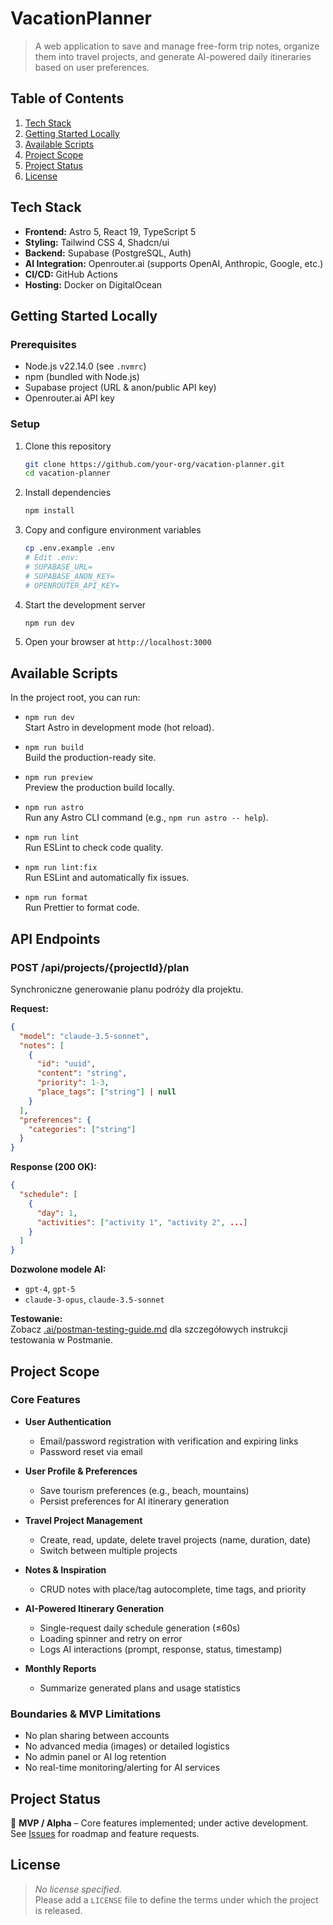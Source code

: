 # VacationPlanner

> A web application to save and manage free-form trip notes, organize them into travel projects, and generate AI-powered daily itineraries based on user preferences.

## Table of Contents

1. [Tech Stack](#tech-stack)  
2. [Getting Started Locally](#getting-started-locally)  
3. [Available Scripts](#available-scripts)  
4. [Project Scope](#project-scope)  
5. [Project Status](#project-status)  
6. [License](#license)  

## Tech Stack

- **Frontend:** Astro 5, React 19, TypeScript 5  
- **Styling:** Tailwind CSS 4, Shadcn/ui  
- **Backend:** Supabase (PostgreSQL, Auth)  
- **AI Integration:** Openrouter.ai (supports OpenAI, Anthropic, Google, etc.)  
- **CI/CD:** GitHub Actions  
- **Hosting:** Docker on DigitalOcean  

## Getting Started Locally

### Prerequisites

- Node.js v22.14.0 (see `.nvmrc`)  
- npm (bundled with Node.js)  
- Supabase project (URL & anon/public API key)  
- Openrouter.ai API key  

### Setup

1. Clone this repository  
   ```bash
   git clone https://github.com/your-org/vacation-planner.git
   cd vacation-planner
   ```  
2. Install dependencies  
   ```bash
   npm install
   ```  
3. Copy and configure environment variables  
   ```bash
   cp .env.example .env
   # Edit .env:
   # SUPABASE_URL=
   # SUPABASE_ANON_KEY=
   # OPENROUTER_API_KEY=
   ```  
4. Start the development server  
   ```bash
   npm run dev
   ```  
5. Open your browser at `http://localhost:3000`

## Available Scripts

In the project root, you can run:

- `npm run dev`  
  Start Astro in development mode (hot reload).

- `npm run build`  
  Build the production-ready site.

- `npm run preview`  
  Preview the production build locally.

- `npm run astro`  
  Run any Astro CLI command (e.g., `npm run astro -- help`).

- `npm run lint`  
  Run ESLint to check code quality.

- `npm run lint:fix`  
  Run ESLint and automatically fix issues.

- `npm run format`  
  Run Prettier to format code.

## API Endpoints

### POST /api/projects/{projectId}/plan

Synchroniczne generowanie planu podróży dla projektu.

**Request:**
```json
{
  "model": "claude-3.5-sonnet",
  "notes": [
    {
      "id": "uuid",
      "content": "string",
      "priority": 1-3,
      "place_tags": ["string"] | null
    }
  ],
  "preferences": {
    "categories": ["string"]
  }
}
```

**Response (200 OK):**
```json
{
  "schedule": [
    {
      "day": 1,
      "activities": ["activity 1", "activity 2", ...]
    }
  ]
}
```

**Dozwolone modele AI:**
- `gpt-4`, `gpt-5`
- `claude-3-opus`, `claude-3.5-sonnet`

**Testowanie:**  
Zobacz [.ai/postman-testing-guide.md](.ai/postman-testing-guide.md) dla szczegółowych instrukcji testowania w Postmanie.

## Project Scope

### Core Features

- **User Authentication**  
  - Email/password registration with verification and expiring links  
  - Password reset via email  

- **User Profile & Preferences**  
  - Save tourism preferences (e.g., beach, mountains)  
  - Persist preferences for AI itinerary generation  

- **Travel Project Management**  
  - Create, read, update, delete travel projects (name, duration, date)  
  - Switch between multiple projects  

- **Notes & Inspiration**  
  - CRUD notes with place/tag autocomplete, time tags, and priority  

- **AI-Powered Itinerary Generation**  
  - Single-request daily schedule generation (≤60s)  
  - Loading spinner and retry on error  
  - Logs AI interactions (prompt, response, status, timestamp)  

- **Monthly Reports**  
  - Summarize generated plans and usage statistics  

### Boundaries & MVP Limitations

- No plan sharing between accounts  
- No advanced media (images) or detailed logistics  
- No admin panel or AI log retention  
- No real-time monitoring/alerting for AI services  

## Project Status

🚧 **MVP / Alpha** – Core features implemented; under active development.  
See [Issues](https://github.com/your-org/vacation-planner/issues) for roadmap and feature requests.

## License

> _No license specified._  
Please add a `LICENSE` file to define the terms under which the project is released.
